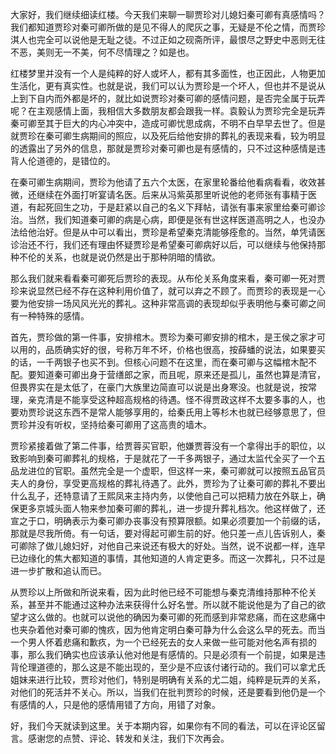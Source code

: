 
大家好，我们继续细读红楼。今天我们来聊一聊贾珍对儿媳妇秦可卿有真感情吗？我们都知道贾珍对秦可卿所做的是见不得人的爬灰之事，无疑是不伦之情，而贾珍淇人也完全可以说他是无耻之徒。不过正如之砚斋所评，最恨尽之野史中恶则无往不恶，美则无一不美，何不尽情理之？如是也。

红楼梦里并没有一个人是纯粹的好人或坏人，都有其多面性，也正因此，人物更加生活化，更有真实性。也就是说，我们可以认为贾珍是一个坏人，但也并不是说从上到下自内而外都是坏的，就比如说贾珍对秦可卿的感情问题，是否完全属于玩弄呢？在主观感情上面，我相信大多数朋友都会跟我一样。袁毅认为贾珍完全是玩弄秦可卿至其于巨大的内心冲突中，造成可卿忧思成病，不明不白早早去世了。但是就贾珍在秦可卿生病期间的照应，以及死后给他安排的葬礼的表现来看，较为明显的透露出了另外的信息，那就是贾珍对秦可卿也是有感情的，只不过这种感情是违背人伦道德的，是错位的。

在秦可卿生病期间，贾珍为他请了五六个太医，在家里轮番给他看病看看，收效甚微，还继续在外面打听宴请名医。后来从冯紫英那里听说他的老师张有事精于医道，有起死回生之功，于是赶紧以自己的名义下拜帖，请张有事来家里给秦可卿诊治。当然，我们知道秦可卿的病是心病，即便是张有世这样医道高明之人，也没办法给他治好。但是从中可以看出，贾珍是希望秦克清能够痊愈的。当然，单凭请医诊治还不行，我们还有理由怀疑贾珍是希望秦可卿病好以后，可以继续与他保持那种不伦的关系，也就是说仍然是出于那种阴暗的情欲。

那么我们就来看看秦可卿死后贾珍的表现。从布伦关系角度来看，秦可卿一死对贾珍来说显然已经不存在这种利用价值了，就可以弃之不顾了。而贾珍的表现是一心要为他安排一场风风光光的葬礼。这种非常高调的表现却似乎表明他与秦可卿之间有一种特殊的感情。

首先，贾珍做的第一件事，安排棺木。贾珍为秦可卿安排的棺木，是王侯之家才可以用的，品质确实好的很，号称万年不坏，价格也很高，按薛蟠的说法，如果要买的话，一千两银子也买不到。但核心问题不在这里，而在秦可卿与这幅棺木配不配。要知道秦可卿出身于营缮郎之家，而且呢，原来还是孤儿，虽然也算是清官，但畏界实在是太低了，在豪门大族里边简直可以说是出身寒没。也就是说，按常理，亲克清是不能享受这种超高规格的待遇。怪不得贾政这样不太要多事的人，也要劝贾珍说这东西不是常人能够享用的，给秦氏用上等杉木也就已经够意思了，但贾珍并没有听权，坚持给秦可卿用了这高贵的墙木。

贾珍紧接着做了第二件事，给贾蓉买官职，他嫌贾蓉没有一个拿得出手的职位，以致影响到秦可卿葬礼的规格，于是就花了一千多两银子，通过太监代全买了一个五品龙进位的官职。虽然完全是一个虚职，但这样一来，秦可卿就可以按照五品官员夫人的身份，享受更高规格的葬礼待遇了。此外，贾珍为了让秦可卿的葬礼不要出什么乱子，还特意请了王熙凤来主持内务，以使他自己可以把精力放在外联上，确保更多京城头面人物来参加秦可卿的葬礼，进一步提升葬礼档次。他这样做了，还宣之于口，明确表示为秦可卿办丧事没有预算限额。如果必须要加一个前缀的话，那就是尽我所倚。有一句话，要对得起可卿生前的好。他只差一点儿告诉别人，秦可卿除了做儿媳妇好，对他自己来说还有极大的好处。当然，说不说都一样，连早已边缘化的焦大都知道的事情，其他知道的人肯定更多。而这一次葬礼，只不过是进一步扩散和追认而已。

从贾珍以上所做和所说来看，因为此时他已经不可能想与秦克清维持那种不伦关系，甚至并不能通过这种办法来获得什么好名誉。所以就不能说他是为了自己的欲望才这么做的。也就可以说他的确因为秦可卿的死而感到非常悲痛，而在这悲痛中也夹杂着他对秦可卿的愧疚，因为他肯定明白秦可静为什么会这么早的死去。而当一个男人怀着悲痛和歉疚，为一个已经死去的女人来做一些可能对他名声有损的事，那么我们确实也应该承认他对他是有感情的。只是必须有一个前提，如果是违背伦理道德的，那么这是不能出现的，至少是不应该付诸行动的。我们可以拿尤氏姐妹来进行比较，贾珍对他们，特别是明确有关系的尤二姐，纯粹是玩弄的关系，对他们的死活并不关心。所以，当我们在批判贾珍的时候，还是要看到他仍是一个有感情的人，只是他的感情用错了方向，用错了对象。

好，我们今天就读到这里。关于本期内容，如果你有不同的看法，可以在评论区留言。感谢您的点赞、评论、转发和关注，我们下次再会。


